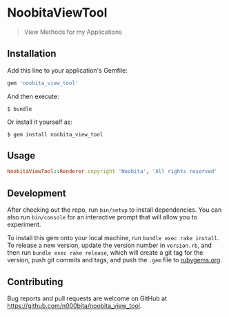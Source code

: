 # NoobitaViewTool

>View Methods for my Applications

## Installation

Add this line to your application's Gemfile:

```ruby
gem 'noobita_view_tool'
```

And then execute:

    $ bundle

Or install it yourself as:

    $ gem install noobita_view_tool

## Usage

```ruby
NoobitaViewTool::Renderer.copyright 'Noobita', 'All rights reserved'
```

## Development

After checking out the repo, run `bin/setup` to install dependencies. You can also run `bin/console` for an interactive prompt that will allow you to experiment.

To install this gem onto your local machine, run `bundle exec rake install`. To release a new version, update the version number in `version.rb`, and then run `bundle exec rake release`, which will create a git tag for the version, push git commits and tags, and push the `.gem` file to [rubygems.org](https://rubygems.org).

## Contributing

Bug reports and pull requests are welcome on GitHub at https://github.com/n000bita/noobita_view_tool.

